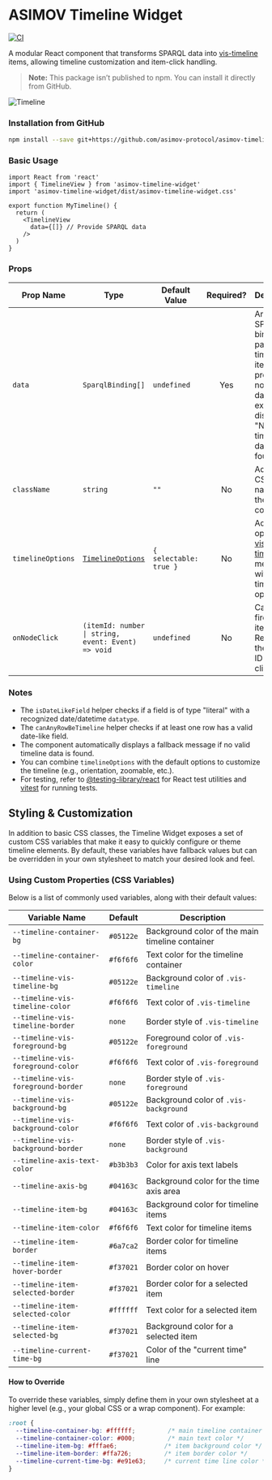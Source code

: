 # ASIMOV Timeline Widget

[![CI](https://github.com/asimov-protocol/asimov-timeline-widget/actions/workflows/ci.yml/badge.svg)](https://github.com/asimov-protocol/asimov-timeline-widget/actions/workflows/ci.yml)

A modular React component that transforms SPARQL data into [vis-timeline](https://github.com/visjs/vis-timeline) items, allowing timeline customization and item-click handling.

> **Note:** This package isn’t published to npm. You can install it directly from GitHub.

![Timeline](https://github.com/user-attachments/assets/a8c6c9ff-ab6e-4936-927f-352e01cabb9b)

### Installation from GitHub

```bash
npm install --save git+https://github.com/asimov-protocol/asimov-timeline-widget.git
```

### Basic Usage

```tsx
import React from 'react'
import { TimelineView } from 'asimov-timeline-widget'
import 'asimov-timeline-widget/dist/asimov-timeline-widget.css'

export function MyTimeline() {
  return (
    <TimelineView
      data={[]} // Provide SPARQL data
    />
  )
}

```

### Props

| Prop Name       | Type                                                                                  | Default Value        | Required? | Description                                                                                                                                                       |
|-----------------|---------------------------------------------------------------------------------------|----------------------|:--------:|-------------------------------------------------------------------------------------------------------------------------------------------------------------------|
| `data`    | `SparqlBinding[]`                                                                     | `undefined`         |    Yes     | Array of SPARQL bindings to parse into timeline items. If not provided or no valid date fields exist, displays "No valid timeline data found."                   |
| `className`     | `string`                                                                              | `""`                |    No     | Additional CSS class names for the timeline container                                                                                                            |
| `timelineOptions` | [`TimelineOptions`](https://visjs.github.io/vis-timeline/docs/timeline/#Styles) | `{ selectable: true }` |    No     | Additional options for [vis-timeline](https://github.com/visjs/vis-timeline), merged with default timeline options                                               |
| `onNodeClick`    | `(itemId: number \| string, event: Event) => void`                                   | `undefined`         |    No     | Callback fired on item click. Receives the item’s ID and the click event                                                                                          |

### Notes

- The `isDateLikeField` helper checks if a field is of type "literal" with a recognized date/datetime `datatype`.
- The `canAnyRowBeTimeline` helper checks if at least one row has a valid date-like field.
- The component automatically displays a fallback message if no valid timeline data is found.
- You can combine `timelineOptions` with the default options to customize the timeline (e.g., orientation, zoomable, etc.).
- For testing, refer to [@testing-library/react](https://testing-library.com/docs/react-testing-library/intro/) for React test utilities and [vitest](https://vitest.dev/) for running tests.

## Styling & Customization

In addition to basic CSS classes, the Timeline Widget exposes a set of custom CSS variables that make it easy to quickly configure or theme timeline elements. By default, these variables have fallback values but can be overridden in your own stylesheet to match your desired look and feel.

### Using Custom Properties (CSS Variables)

Below is a list of commonly used variables, along with their default values:

| Variable Name                                 | Default                     | Description                                      |
|----------------------------------------------|-----------------------------|--------------------------------------------------|
| `--timeline-container-bg`                     | `#05122e`                   | Background color of the main timeline container |
| `--timeline-container-color`                  | `#f6f6f6`                   | Text color for the timeline container           |
| `--timeline-vis-timeline-bg`                  | `#05122e`                   | Background color of `.vis-timeline`             |
| `--timeline-vis-timeline-color`               | `#f6f6f6`                   | Text color of `.vis-timeline`                   |
| `--timeline-vis-timeline-border`              | `none`                      | Border style of `.vis-timeline`                 |
| `--timeline-vis-foreground-bg`                | `#05122e`                   | Foreground color of `.vis-foreground`           |
| `--timeline-vis-foreground-color`             | `#f6f6f6`                   | Text color of `.vis-foreground`                 |
| `--timeline-vis-foreground-border`            | `none`                      | Border style of `.vis-foreground`               |
| `--timeline-vis-background-bg`                | `#05122e`                   | Background color of `.vis-background`           |
| `--timeline-vis-background-color`             | `#f6f6f6`                   | Text color of `.vis-background`                 |
| `--timeline-vis-background-border`            | `none`                      | Border style of `.vis-background`               |
| `--timeline-axis-text-color`                  | `#b3b3b3`                   | Color for axis text labels                      |
| `--timeline-axis-bg`                          | `#04163c`                   | Background color for the time axis area         |
| `--timeline-item-bg`                          | `#04163c`                   | Background color for timeline items             |
| `--timeline-item-color`                       | `#f6f6f6`                   | Text color for timeline items                   |
| `--timeline-item-border`                      | `#6a7ca2`                   | Border color for timeline items                 |
| `--timeline-item-hover-border`                | `#f37021`                   | Border color on hover                           |
| `--timeline-item-selected-border`             | `#f37021`                   | Border color for a selected item                |
| `--timeline-item-selected-color`              | `#ffffff`                   | Text color for a selected item                  |
| `--timeline-item-selected-bg`                 | `#f37021`                   | Background color for a selected item            |
| `--timeline-current-time-bg`                  | `#f37021`                   | Color of the "current time" line                |

#### How to Override

To override these variables, simply define them in your own stylesheet at a higher level (e.g., your global CSS or a wrap component). For example:

```css
:root {
  --timeline-container-bg: #ffffff;         /* main timeline container background */
  --timeline-container-color: #000;         /* main text color */
  --timeline-item-bg: #fffae6;             /* item background color */
  --timeline-item-border: #ffa726;         /* item border color */
  --timeline-current-time-bg: #e91e63;     /* current time line color */
}
